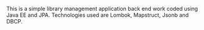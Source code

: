 This is a simple library management application back end work coded using Java EE and JPA.
Technologies used are Lombok, Mapstruct, Jsonb and DBCP. 

